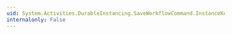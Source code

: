 ```yaml
---
uid: System.Activities.DurableInstancing.SaveWorkflowCommand.InstanceKeysToComplete
internalonly: False
---
```

